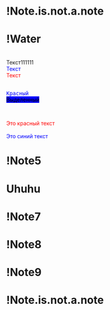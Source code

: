 # !Note.is.not.a.note
# !Water

<br><span style="color:whote">Текст111111</span>
<br><span style="color:blue">Текст</span>
<br><span style="color:red">Текст</span>

<br><kbd style="color:blue">Красный</kbd>
<br><mark style="background:blue">Выделенный</mark>

<br><div style="color:red">Это красный текст</div>
<br><div style="color:blue">Это синий текст</div>

# !Note5
# Uhuhu
# !Note7
# !Note8
# !Note9
# !Note.is.not.a.note

